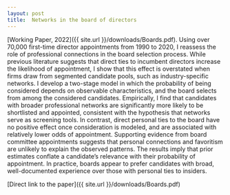 ```yaml
---
layout: post
title:  Networks in the board of directors
---
```


[Working Paper, 2022]({{ site.url }}/downloads/Boards.pdf). Using over 70,000 first-time director appointments from 1990 to 2020, I reassess the role of professional connections in the board selection process. While previous literature suggests that direct ties to incumbent directors increase the likelihood of appointment, I show that this effect is overstated when firms draw from segmented candidate pools, such as industry-specific networks. I develop a two-stage model in which the probability of being considered depends on observable characteristics, and the board selects from among the considered candidates. Empirically, I find that candidates with broader professional networks are significantly more likely to be shortlisted and appointed, consistent with the hypothesis that networks serve as screening tools. In contrast, direct personal ties to the board have no positive effect once consideration is modeled, and are associated with relatively lower odds of appointment. Supporting evidence from board committee appointments suggests that personal connections and favoritism are unlikely to explain the observed patterns. The results imply that prior estimates conflate a candidate’s relevance with their probability of appointment. In practice, boards appear to prefer candidates with broad, well-documented experience over those with personal ties to insiders.



[Direct link to the paper]({{ site.url }}/downloads/Boards.pdf)



